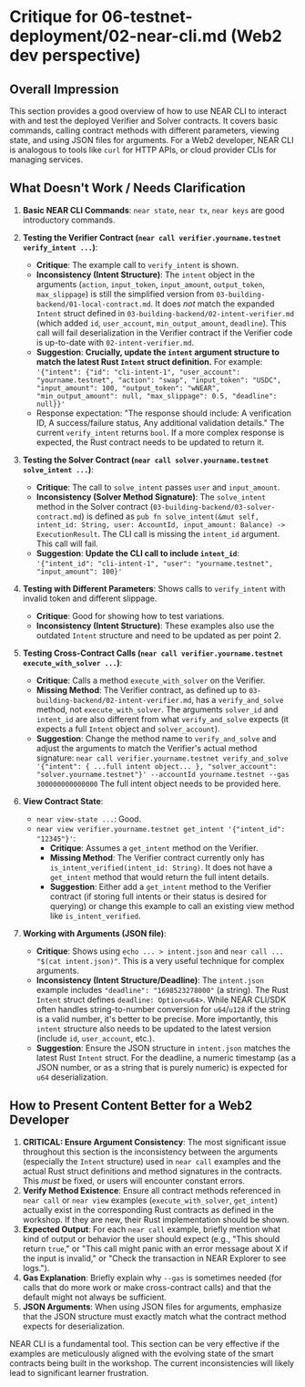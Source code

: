 # Critique for 06-testnet-deployment/02-near-cli.md (Web2 dev perspective)

## Overall Impression

This section provides a good overview of how to use NEAR CLI to interact with and test the deployed Verifier and Solver contracts. It covers basic commands, calling contract methods with different parameters, viewing state, and using JSON files for arguments. For a Web2 developer, NEAR CLI is analogous to tools like `curl` for HTTP APIs, or cloud provider CLIs for managing services.

## What Doesn't Work / Needs Clarification

1.  **Basic NEAR CLI Commands**: `near state`, `near tx`, `near keys` are good introductory commands.

2.  **Testing the Verifier Contract (`near call verifier.yourname.testnet verify_intent ...`)**:

    - **Critique**: The example call to `verify_intent` is shown.
    - **Inconsistency (Intent Structure)**: The `intent` object in the arguments (`action`, `input_token`, `input_amount`, `output_token`, `max_slippage`) is still the simplified version from `03-building-backend/01-local-contract.md`. It does _not_ match the expanded `Intent` struct defined in `03-building-backend/02-intent-verifier.md` (which added `id`, `user_account`, `min_output_amount`, `deadline`). This call will fail deserialization in the Verifier contract if the Verifier code is up-to-date with `02-intent-verifier.md`.
    - **Suggestion**: **Crucially, update the `intent` argument structure to match the latest Rust `Intent` struct definition.** For example:
      `'{"intent": {"id": "cli-intent-1", "user_account": "yourname.testnet", "action": "swap", "input_token": "USDC", "input_amount": 100, "output_token": "wNEAR", "min_output_amount": null, "max_slippage": 0.5, "deadline": null}}'`
    - Response expectation: "The response should include: A verification ID, A success/failure status, Any additional validation details." The current `verify_intent` returns `bool`. If a more complex response is expected, the Rust contract needs to be updated to return it.

3.  **Testing the Solver Contract (`near call solver.yourname.testnet solve_intent ...`)**:

    - **Critique**: The call to `solve_intent` passes `user` and `input_amount`.
    - **Inconsistency (Solver Method Signature)**: The `solve_intent` method in the Solver contract (`03-building-backend/03-solver-contract.md`) is defined as `pub fn solve_intent(&mut self, intent_id: String, user: AccountId, input_amount: Balance) -> ExecutionResult`. The CLI call is missing the `intent_id` argument. This call will fail.
    - **Suggestion**: **Update the CLI call to include `intent_id`**:
      `'{"intent_id": "cli-intent-1", "user": "yourname.testnet", "input_amount": 100}'`

4.  **Testing with Different Parameters**: Shows calls to `verify_intent` with invalid token and different slippage.

    - **Critique**: Good for showing how to test variations.
    - **Inconsistency (Intent Structure)**: These examples also use the outdated `Intent` structure and need to be updated as per point 2.

5.  **Testing Cross-Contract Calls (`near call verifier.yourname.testnet execute_with_solver ...`)**:

    - **Critique**: Calls a method `execute_with_solver` on the Verifier.
    - **Missing Method**: The Verifier contract, as defined up to `03-building-backend/02-intent-verifier.md`, has a `verify_and_solve` method, not `execute_with_solver`. The arguments `solver_id` and `intent_id` are also different from what `verify_and_solve` expects (it expects a full `Intent` object and `solver_account`).
    - **Suggestion**: Change the method name to `verify_and_solve` and adjust the arguments to match the Verifier's actual method signature:
      `near call verifier.yourname.testnet verify_and_solve '{"intent": { ...full intent object... }, "solver_account": "solver.yourname.testnet"}' --accountId yourname.testnet --gas 300000000000000`
      The full intent object needs to be provided here.

6.  **View Contract State**:

    - `near view-state ...`: Good.
    - `near view verifier.yourname.testnet get_intent '{"intent_id": "12345"}'`:
      - **Critique**: Assumes a `get_intent` method on the Verifier.
      - **Missing Method**: The Verifier contract currently only has `is_intent_verified(intent_id: String)`. It does not have a `get_intent` method that would return the full intent details.
      - **Suggestion**: Either add a `get_intent` method to the Verifier contract (if storing full intents or their status is desired for querying) or change this example to call an existing view method like `is_intent_verified`.

7.  **Working with Arguments (JSON file)**:
    - **Critique**: Shows using `echo ... > intent.json` and `near call ... "$(cat intent.json)"`. This is a very useful technique for complex arguments.
    - **Inconsistency (Intent Structure/Deadline)**: The `intent.json` example includes `"deadline": "1698523278000"` (a string). The Rust `Intent` struct defines `deadline: Option<u64>`. While NEAR CLI/SDK often handles string-to-number conversion for `u64`/`u128` if the string is a valid number, it's better to be precise. More importantly, this `intent` structure also needs to be updated to the latest version (include `id`, `user_account`, etc.).
    - **Suggestion**: Ensure the JSON structure in `intent.json` matches the latest Rust `Intent` struct. For the deadline, a numeric timestamp (as a JSON number, or as a string that is purely numeric) is expected for `u64` deserialization.

## How to Present Content Better for a Web2 Developer

1.  **CRITICAL: Ensure Argument Consistency**: The most significant issue throughout this section is the inconsistency between the arguments (especially the `Intent` structure) used in `near call` examples and the actual Rust struct definitions and method signatures in the contracts. This _must_ be fixed, or users will encounter constant errors.
2.  **Verify Method Existence**: Ensure all contract methods referenced in `near call` or `near view` examples (`execute_with_solver`, `get_intent`) actually exist in the corresponding Rust contracts as defined in the workshop. If they are new, their Rust implementation should be shown.
3.  **Expected Output**: For each `near call` example, briefly mention what kind of output or behavior the user should expect (e.g., "This should return `true`," or "This call might panic with an error message about X if the input is invalid," or "Check the transaction in NEAR Explorer to see logs.").
4.  **Gas Explanation**: Briefly explain why `--gas` is sometimes needed (for calls that do more work or make cross-contract calls) and that the default might not always be sufficient.
5.  **JSON Arguments**: When using JSON files for arguments, emphasize that the JSON structure must exactly match what the contract method expects for deserialization.

NEAR CLI is a fundamental tool. This section can be very effective if the examples are meticulously aligned with the evolving state of the smart contracts being built in the workshop. The current inconsistencies will likely lead to significant learner frustration.
